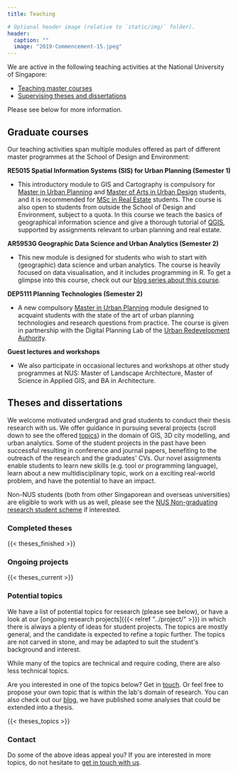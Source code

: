 ```yaml
---
title: Teaching

# Optional header image (relative to `static/img/` folder).
header:
  caption: ""
  image: "2019-Commencement-15.jpeg"
---
```


We are active in the following teaching activities at the National University of Singapore:

- [Teaching master courses](#graduate-courses)
- [Supervising theses and dissertations](#theses-and-dissertations)

Please see below for more information.

## Graduate courses

Our teaching activities span multiple modules offered as part of different master programmes at the School of Design and Environment:

**RE5015 Spatial Information Systems (SIS) for Urban Planning (Semester 1)**

- This introductory module to GIS and Cartography is compulsory for [Master in Urban Planning](http://www.sde.nus.edu.sg/arch/programmes/master-of-urban-planning/) and [Master of Arts in Urban Design](http://www.sde.nus.edu.sg/arch/programmes/master-of-arts-in-urban-design/) students, and it is recommended for [MSc in Real Estate](http://www.rst.nus.edu.sg/graduate/msc-programme.html) students.
The course is also open to students from outside the School of Design and Environment, subject to a quota.
In this course we teach the basics of geographical information science and give a thorough tutorial of [QGIS](https://www.qgis.org), supported by assignments relevant to urban planning and real estate.

**AR5953G Geographic Data Science and Urban Analytics (Semester 2)**

- This new module is designed for students who wish to start with (geographic) data science and urban analytics. 
The course is heavily focused on data visualisation, and it includes programming in R.
To get a glimpse into this course, check out our [blog series about this course](/tags/2020-teaching-series/).

**DEP5111 Planning Technologies (Semester 2)**

- A new compulsory [Master in Urban Planning](http://www.sde.nus.edu.sg/arch/programmes/master-of-urban-planning/) module designed to acquaint students with the state of the art of urban planning technologies and research questions from practice.
The course is given in partnership with the Digital Planning Lab of the [Urban Redevelopment Authority](https://www.ura.gov.sg/).

**Guest lectures and workshops**

- We also participate in occasional lectures and workshops at other study programmes at NUS: Master of Landscape Architecture, Master of Science in Applied GIS, and BA in Architecture.


## Theses and dissertations

We welcome motivated undergrad and grad students to conduct their thesis research with us.
We offer guidance in pursuing several projects (scroll down to see the offered [topics](#potential-topics)) in the domain of GIS, 3D city modelling, and urban analytics.
Some of the student projects in the past have been successful resulting in conference and journal papers, benefiting to the outreach of the research and the graduates' CVs.
Our novel assignments enable students to learn new skills (e.g. tool or programming language), learn about a new multidisciplinary topic, work on a exciting real-world problem, and have the potential to have an impact.

Non-NUS students (both from other Singaporean and overseas universities) are eligible to work with us as well, please see the [NUS Non-graduating research student scheme](http://www.nus.edu.sg/registrar/academic-information-policies/non-graduating) if interested.

### Completed theses

{{< theses_finished >}}

### Ongoing projects

{{< theses_current >}}

### Potential topics

We have a list of potential topics for research (please see below), or have a look at our [ongoing research projects]({{< relref "../project/" >}}) in which there is always a plenty of ideas for student projects.
The topics are mostly general, and the candidate is expected to refine a topic further.
The topics are not carved in stone, and may be adapted to suit the student's background and interest.

While many of the topics are technical and require coding, there are also less technical topics.

Are you interested in one of the topics below? Get in [touch](/openings/#contact).
Or feel free to propose your own topic that is within the lab's domain of research.
You can also check out our [blog](/post), we have published some analyses that could be extended into a thesis.

{{< theses_topics >}}

### Contact 

Do some of the above ideas appeal you?
If you are interested in more topics, do not hesitate to [get in touch with us](/openings/#contact).


